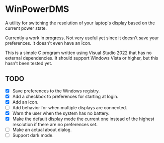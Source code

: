 # WinPowerDMS

A utility for switching the resolution of your laptop's display based on the current power state.

Currently a work in progress. Not very useful yet since it doesn't save your preferences. It doesn't even have an icon.

This is a simple C program written using Visual Studio 2022 that has no external dependencies. It should support Windows Vista or higher, but this hasn't been tested yet.

## TODO
- [x] Save preferences to the Windows registry.
- [x] Add a checkbox to preferences for starting at login.
- [x] Add an icon.
- [ ] Add behavior for when multiple displays are connected.
- [x] Warn the user when the system has no battery.
- [x] Make the default display mode the current one instead of the highest resolution if there are no preferences set.
- [ ] Make an actual about dialog.
- [ ] Support dark mode.